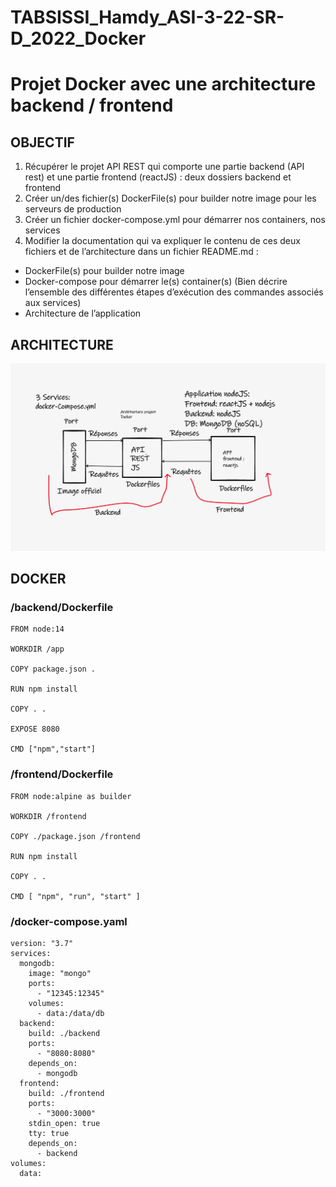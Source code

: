 # TABSISSI_Hamdy_ASI-3-22-SR-D_2022_Docker

# Projet Docker avec une architecture backend / frontend
## OBJECTIF

1. Récupérer le projet API REST qui comporte une partie backend (API rest) et une partie
frontend (reactJS) : deux dossiers backend et frontend
2. Créer un/des fichier(s) DockerFile(s) pour builder notre image pour les serveurs de
production
3. Créer un fichier docker-compose.yml pour démarrer nos containers, nos services
4. Modifier la documentation qui va expliquer le contenu de ces deux fichiers et de
l’architecture dans un fichier README.md :
- DockerFile(s) pour builder notre image
- Docker-compose pour démarrer le(s) container(s) (Bien décrire l’ensemble des
différentes étapes d’exécution des commandes associés aux services)
- Architecture de l’application

## ARCHITECTURE 
![alt text](archi_project.png)

## DOCKER 
### /backend/Dockerfile
```
FROM node:14

WORKDIR /app

COPY package.json .

RUN npm install

COPY . .

EXPOSE 8080

CMD ["npm","start"] 
```

### /frontend/Dockerfile

```
FROM node:alpine as builder

WORKDIR /frontend

COPY ./package.json /frontend

RUN npm install

COPY . .

CMD [ "npm", "run", "start" ] 
```

### /docker-compose.yaml
```
version: "3.7"
services:
  mongodb:
    image: "mongo"
    ports:
      - "12345:12345"
    volumes:
      - data:/data/db
  backend:
    build: ./backend
    ports:
      - "8080:8080"
    depends_on:
      - mongodb
  frontend:
    build: ./frontend
    ports:
      - "3000:3000"
    stdin_open: true
    tty: true
    depends_on:
      - backend
volumes:
  data:
```



